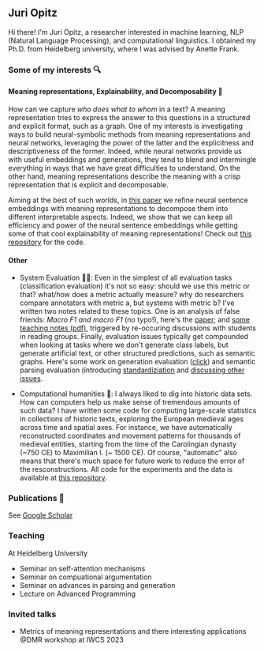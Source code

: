 ## Juri Opitz

Hi there! I'm Juri Opitz, a researcher interested in machine learning, NLP (Natural Language Processing), and computational linguistics. I obtained my Ph.D. from Heidelberg university, where I was advised by Anette Frank.

### Some of my interests 🔍

#### Meaning representations, Explainability, and Decomposability 🧐

How can we capture *who does what to whom* in a text? A meaning representation tries to express the answer to this questions in a structured and explicit format, such as a graph. One of my interests is investigating ways to build neural-symbolic methods from meaning representations and neural networks, leveraging the power of the latter and the explicitness and descriptiveness of the former. Indeed, while neural networks provide us with useful embeddings and generations, they tend to blend and intermingle everything in ways that we have great difficulties to understand. On the other hand, meaning representations describe the meaning with a crisp representation that is explicit and decomposable.

Aiming at the best of such worlds, in [this paper](https://arxiv.org/abs/2206.07023) we refine neural sentence embeddings with meaning representations to decompose them into different interpretable aspects. Indeed, we show that we can keep all efficiency and power of the neural sentence embeddings while getting some of that cool explainability of meaning representations! Check out [this repository](https://github.com/flipz357/S3BERT) for the code.

#### Other

- System Evaluation 😵‍💫: Even in the simplest of all evaluation tasks (classification evaluation) it's not so easy: should we use this metric or that? what/how does a metric actually measure? why do researchers compare annotators with metric a, but systems with metric b? I've written two notes related to these topics. One is an analysis of false friends: *Macro F1 and macro F1* (no typo!), here's the [paper](https://arxiv.org/abs/1911.03347); and [some teaching notes (pdf)](https://github.com/flipz357/flipz357.github.io/raw/main/assets/pdf/metric_overview.pdf), triggered by re-occuring discussions with students in reading groups. Finally, evaluation issues typically get compounded when looking at tasks where we don't generate class labels, but generate artificial text, or other structured predictions, such as semantic graphs. Here's some work on generation evaluation ([click](https://arxiv.org/abs/2305.16819)) and semantic parsing evaluation (introducing [standardiziation](https://arxiv.org/abs/2305.06993) and [discussing other issues](https://arxiv.org/abs/2210.06461).

- Computational humanities 🤴: I always liked to dig into historic data sets. How can computers help us make sense of tremendous amounts of such data? I have written some code for computing large-scale statistics in collections of historic texts, exploring the European medieval ages across time and spatial axes. For instance, we have automatically reconstructed coordinates and movement patterns for thousands of medieval entities, starting from the time of the Carolingian dynasty (~750 CE) to Maximilian I. (~ 1500 CE). Of course, "automatic" also means that there's much space for future work to reduce the error of the resconstructions. All code for the experiments and the data is available at [this repository](https://github.com/flipz357/regesta-imperii-to-semgis).

### Publications 📜

See [Google Scholar](https://scholar.google.de/citations?user=DzxugZIAAAAJ&hl=de)

### Teaching

At Heidelberg University

- Seminar on self-attention mechanisms
- Seminar on compuational argumentation
- Seminar on advances in parsing and generation
- Lecture on Advanced Programming

### Invited talks

- Metrics of meaning representations and there interesting applications @DMR workshop at IWCS 2023


